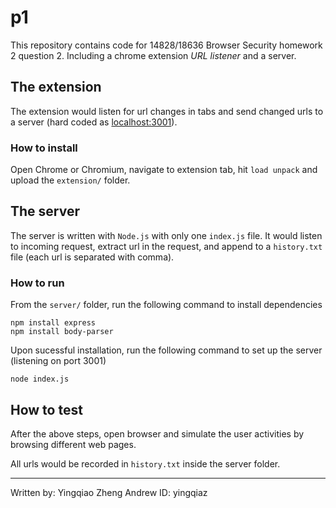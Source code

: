 p1
==

This repository contains code for 14828/18636 Browser Security homework 2 question 2. Including a chrome extension *URL listener* and a server.

## The extension

The extension would listen for url changes in tabs and send changed urls to a server (hard coded as [localhost:3001](http://localhost:3001/)). 

### How to install

Open Chrome or Chromium, navigate to extension tab, hit `load unpack` and upload the `extension/` folder. 

## The server

The server is written with `Node.js` with only one `index.js` file. It would listen to incoming request, extract url in the request, and append to a `history.txt` file (each url is separated with comma).


### How to run

From the `server/` folder, run the following command to install dependencies

    npm install express
    npm install body-parser

Upon sucessful installation, run the following command to set up the server (listening on port 3001)

    node index.js

## How to test

After the above steps, open browser and simulate the user activities by browsing different web pages.

All urls would be recorded in `history.txt` inside the server folder.



---

Written by: Yingqiao Zheng
Andrew ID: yingqiaz